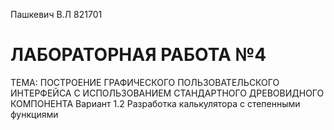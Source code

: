 Пашкевич В.Л 821701


ЛАБОРАТОРНАЯ РАБОТА №4
====

ТЕМА: ПОСТРОЕНИЕ ГРАФИЧЕСКОГО ПОЛЬЗОВАТЕЛЬСКОГО ИНТЕРФЕЙСА С ИСПОЛЬЗОВАНИЕМ СТАНДАРТНОГО ДРЕВОВИДНОГО КОМПОНЕНТА
Вариант 1.2
Разработка калькулятора с степенными функциями
